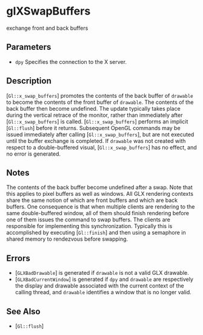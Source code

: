 # glXSwapBuffers
exchange front and back buffers

## Parameters
- `dpy`
  Specifies the connection to the X server.

## Description
[`Gl::x_swap_buffers`] promotes the contents of the back buffer of
  `drawable` to become the contents of the front buffer of `drawable`.
  The contents of the back buffer then become undefined. The update
  typically takes place during the vertical retrace of the monitor,
  rather than immediately after [`Gl::x_swap_buffers`] is called.
[`Gl::x_swap_buffers`] performs an implicit [`Gl::flush`] before it
  returns. Subsequent OpenGL commands may be issued immediately after
  calling [`Gl::x_swap_buffers`], but are not executed until the buffer
  exchange is completed.
If `drawable` was not created with respect to a double-buffered
  visual, [`Gl::x_swap_buffers`] has no effect, and no error is
  generated.

## Notes
The contents of the back buffer become undefined after a swap. Note
  that this applies to pixel buffers as well as windows.
All GLX rendering contexts share the same notion of which are front
  buffers and which are back buffers. One consequence is that when
  multiple clients are rendering to the same double-buffered window, all
  of them should finish rendering before one of them issues the command
  to swap buffers. The clients are responsible for implementing this
  synchronization. Typically this is accomplished by executing
  [`Gl::finish`] and then using a semaphore in shared memory to
  rendezvous before swapping.

## Errors
- [`GLXBadDrawable`] is generated if `drawable` is not a valid GLX
  drawable.
- [`GLXBadCurrentWindow`] is generated if `dpy` and `drawable` are
  respectively the display and drawable associated with the current
  context of the calling thread, and `drawable` identifies a window that
  is no longer valid.

## See Also
- [`Gl::flush`]
